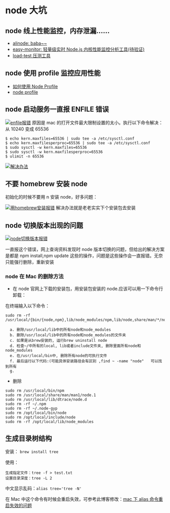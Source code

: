 # node 大坑

## node 线上性能监控，内存泄漏……

* [alinode: baba~~](https://alinode.aliyun.com/)
* [easy-monitor: 轻量级实时 Node.js 内核性能监控分析工具(待验证)](https://github.com/hyj1991/easy-monitor)
* [load-test 压测工具](https://github.com/alexfernandez/loadtest)

## node 使用 profile 监控应用性能

* [如何使用 Node Profile](https://github.com/ali-sdk/node-profiler/wiki/%E5%A6%82%E4%BD%95%E4%BD%BF%E7%94%A8Node-Profiler)
* [node profile](https://nodejs.org/uk/docs/guides/simple-profiling/)

## node 启动服务一直报 ENFILE 错误

[![enfile报错](https://t1.picb.cc/uploads/2017/12/04/prBau.png)](https://www.picb.cc/image/prXma)
原因是 mac 的打开文件最大限制设置的太小。执行以下命令解决：从 10240 变成 65536

```
$ echo kern.maxfiles=65536 | sudo tee -a /etc/sysctl.conf
$ echo kern.maxfilesperproc=65536 | sudo tee -a /etc/sysctl.conf
$ sudo sysctl -w kern.maxfiles=65536
$ sudo sysctl -w kern.maxfilesperproc=65536
$ ulimit -n 65536
```

[![解决办法](https://t1.picb.cc/uploads/2017/12/04/prFDD.png)](https://www.picb.cc/image/prBau)

## 不要 homebrew 安装 node

初始化的时候不要用 n 安装 node，好多问题：

[![用homebrew安装报错](https://t1.picb.cc/uploads/2017/12/04/prx7i.png)](https://www.picb.cc/image/prRnv)
解决办法就是老老实实下个安装包去安装

## node 切换版本出现的问题

[![node切换版本报错](https://t1.picb.cc/uploads/2017/12/04/prRnv.jpg)](https://www.picb.cc/image/prFDD)

一直报这个错误，网上查询资料发现时 node 版本切换的问题，但给出的解决方案是都是 npm install,npm update 这些的操作，问题是这些操作会一直报错。无奈只能强行删除，重新安装

### node 在 Mac 的删除方法

* 在 node 官网上下载的安装包，用安装包安装的 node.应该可以用一下命令行卸载：

在终端输入以下命令：

```
sudo rm -rf /usr/local/{bin/{node,npm},lib/node_modules/npm,lib/node,share/man/*/node.*}
```

      a. 删除/usr/local/lib中的所有node和node_modules
      b. 删除/usr/local/lib中的所有node和node_modules的文件夹
      c. 如果是从brew安装的, 运行brew uninstall node
      d. 检查~/中所有的local, lib或者include文件夹, 删除里面所有node和node_modules
      e. 在/usr/local/bin中, 删除所有node的可执行文件
      f. 最后运行以下代码:(可能具体安装路径会有区别 ,find ~ -name "node"   可以找到所有
      g.

* 删除

```
sudo rm /usr/local/bin/npm
sudo rm /usr/local/share/man/man1/node.1
sudo rm /usr/local/lib/dtrace/node.d
sudo rm -rf ~/.npm
sudo rm -rf ~/.node-gyp
sudo rm /opt/local/bin/node
sudo rm /opt/local/include/node
sudo rm -rf /opt/local/lib/node_modules
```

## 生成目录树结构

安装： `brew install tree`

使用：

```
生成指定文件：tree -f > test.txt
设置目录深度：tree -L 2
```

中文显示乱码：`alias tree='tree -N'`

在 Mac 中这个命令有时候会重启失效，可参考此博客修改：[mac 下 alias 命令重启失效的问题](http://blog.csdn.net/lisongjia123/article/details/77962144)
